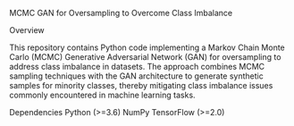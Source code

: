 MCMC GAN for Oversampling to Overcome Class Imbalance

Overview

This repository contains Python code implementing a Markov Chain Monte Carlo (MCMC) Generative Adversarial Network (GAN) for oversampling to address class imbalance in datasets. The approach combines MCMC sampling techniques with the GAN architecture to generate synthetic samples for minority classes, thereby mitigating class imbalance issues commonly encountered in machine learning tasks.

Dependencies
Python (>=3.6)
NumPy
TensorFlow (>=2.0)
